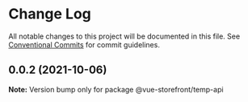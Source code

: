 # Change Log

All notable changes to this project will be documented in this file.
See [Conventional Commits](https://conventionalcommits.org) for commit guidelines.

## 0.0.2 (2021-10-06)

**Note:** Version bump only for package @vue-storefront/temp-api
